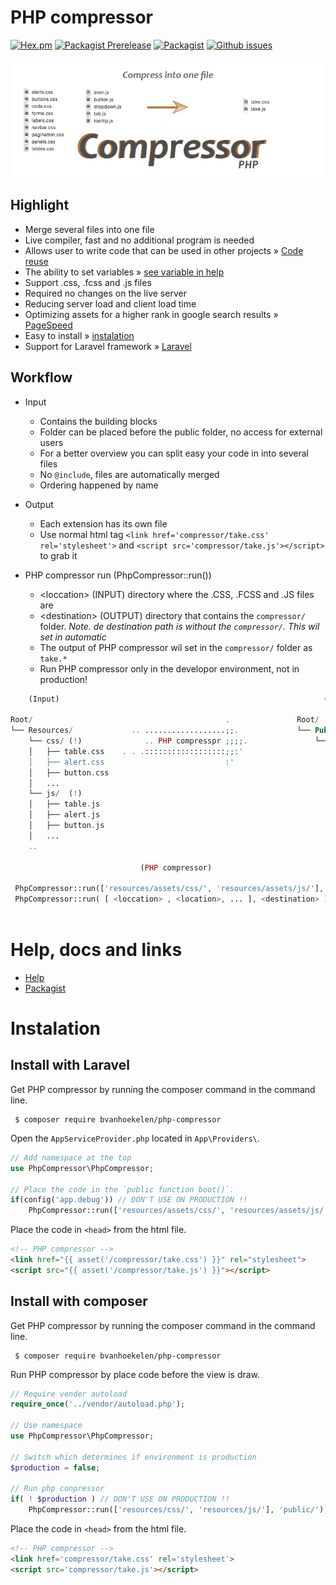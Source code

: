 

# PHP compressor
[![Hex.pm](https://img.shields.io/hexpm/l/plug.svg?maxAge=2592000&style=flat-square)](https://github.com/bvanhoekelen/php-compressor/blob/master/LICENSE)
[![Packagist Prerelease](https://img.shields.io/packagist/vpre/bvanhoekelen/php-compressor.svg?style=flat-square)](https://packagist.org/packages/bvanhoekelen/php-compressor)
[![Packagist](https://img.shields.io/packagist/dt/bvanhoekelen/php-compressor.svg?style=flat-square)](https://packagist.org/packages/bvanhoekelen/php-compressor)
[![Github issues](https://img.shields.io/github/issues/bvanhoekelen/php-compressor.svg?style=flat-square)](https://github.com/bvanhoekelen/php-compressor/issues)

<p align="center"><img src="/assets/banner.png" alt="php-compressor" /></p>

## Highlight
- Merge several files into one file
- Live compiler, fast and no additional program is needed
- Allows user to write code that can be used in other projects » [Code reuse](https://en.wikipedia.org/wiki/Code_reuse)
- The ability to set variables » [see variable in help](https://github.com/bvanhoekelen/php-compressor/wiki)
- Support .css, .fcss and .js files
- Required no changes on the live server
- Reducing server load and client load time
- Optimizing assets for a higher rank in google search results » [PageSpeed](https://developers.google.com/speed/pagespeed/)
- Easy to install » [instalation](#instalation)
- Support for Laravel framework » [Laravel](https://laravel.com)

## Workflow
- Input
    - Contains the building blocks
    - Folder can be placed before the public folder, no access for external users
    - For a better overview you can split easy your code in into several files
    - No `@include`, files are automatically merged
    - Ordering happened by name
    
- Output
    - Each extension has its own file
    - Use normal html tag `<link href='compressor/take.css' rel='stylesheet'>` and `<script src='compressor/take.js'></script>` to grab it
    
- PHP compressor run (PhpCompressor::run())
    - &lt;loccation&gt; (INPUT) directory where the .CSS, .FCSS and .JS files are
    - &lt;destination&gt; (OUTPUT) directory that contains the `compressor/` folder. _Note. de destination *path* is without the `compressor/`. This wil set in automatic_
    - The output of PHP compressor wil set in the `compressor/` folder as `take.*`
    - Run PHP compressor only in the developor environment, not in production!
   
```php
    (Input)                                                           (Output)
    
Root/                                           .               Root/
└── Resources/             .. ..................;;.             └── Public/ (!)
    └── css/ (!)              .. PHP compresspr ;;;;.               └── compressor/ (static)
    │   ├── table.css    . . .::::::::::::::::::;;:'                   ├── take.css
    │   ├── alert.css                           :'                     └── take.js
    │   ├── button.css
    │   ...
    └── js/  (!)
    │   ├── table.js
    │   ├── alert.js
    │   ├── button.js
    │   ...
    ..

                             (PHP compressor)
 
 PhpCompressor::run(['resources/assets/css/', 'resources/assets/js/'], 'public/');
 PhpCompressor::run( [ <loccation> , <location>, ... ], <destination> ); // explanation!
    
```

# Help, docs and links
- [Help](https://github.com/bvanhoekelen/php-compressor/wiki)
- [Packagist](https://packagist.org/packages/bvanhoekelen/php-compressor)

# Instalation

## Install with Laravel
Get PHP compressor by running the composer command in the command line. 
```{r, engine='bash', count_lines}
 $ composer require bvanhoekelen/php-compressor
```

Open the `AppServiceProvider.php` located in `App\Providers\`.
```php
// Add namespace at the top
use PhpCompressor\PhpCompressor;

// Place the code in the `public function boot()`.
if(config('app.debug')) // DON'T USE ON PRODUCTION !!
    PhpCompressor::run(['resources/assets/css/', 'resources/assets/js/'], 'public/');
```

Place the code in `<head>` from the html file.
```html
<!-- PHP compressor -->
<link href="{{ asset('/compressor/take.css') }}" rel="stylesheet">
<script src="{{ asset('/compressor/take.js') }}"></script>
```

## Install with composer
Get PHP compressor by running the composer command in the command line. 
```{r, engine='bash', count_lines}
 $ composer require bvanhoekelen/php-compressor
```

Run PHP compressor by place code before the view is draw.
```php
// Require vender autoload
require_once('../vendor/autoload.php');

// Use namespace
use PhpCompressor\PhpCompressor;

// Switch which determines if environment is production
$production = false;

// Run php conpressor
if( ! $production ) // DON'T USE ON PRODUCTION !!
    PhpCompressor::run(['resources/css/', 'resources/js/'], 'public/');
```

Place the code in `<head>` from the html file.
```html
<!-- PHP compressor -->
<link href='compressor/take.css' rel='stylesheet'>
<script src='compressor/take.js'></script>
```

